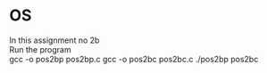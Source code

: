 # OS
In this assignment no 2b
<br>
Run the program 
<br>
gcc -o pos2bp pos2bp.c
gcc -o pos2bc pos2bc.c
./pos2bp pos2bc
